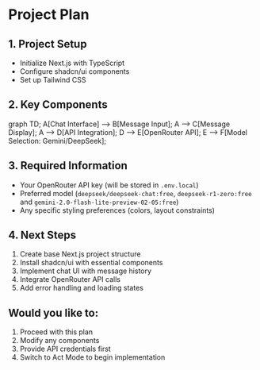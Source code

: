 # Project Plan

## 1. Project Setup
- Initialize Next.js with TypeScript
- Configure shadcn/ui components
- Set up Tailwind CSS

## 2. Key Components
graph TD;
    A[Chat Interface] --> B[Message Input];
    A --> C[Message Display];
    A --> D[API Integration];
    D --> E[OpenRouter API];
    E --> F[Model Selection: Gemini/DeepSeek];
## 3. Required Information
- Your OpenRouter API key (will be stored in `.env.local`)
- Preferred model (`deepseek/deepseek-chat:free`, `deepseek-r1-zero:free` and `gemini-2.0-flash-lite-preview-02-05:free`)
- Any specific styling preferences (colors, layout constraints)

## 4. Next Steps
1. Create base Next.js project structure
2. Install shadcn/ui with essential components
3. Implement chat UI with message history
4. Integrate OpenRouter API calls
5. Add error handling and loading states

## Would you like to:
1. Proceed with this plan
2. Modify any components
3. Provide API credentials first
4. Switch to Act Mode to begin implementation

